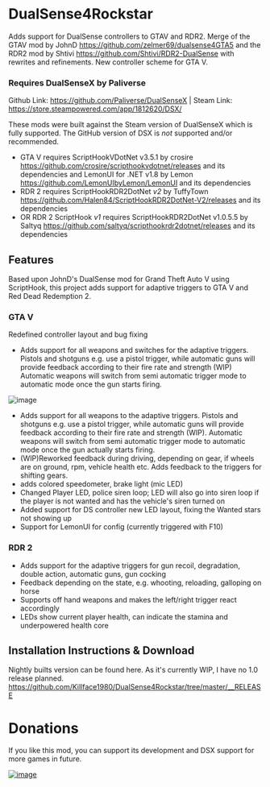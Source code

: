 # DualSense4Rockstar

Adds support for DualSense controllers to GTAV and RDR2.
Merge of the GTAV mod by JohnD https://github.com/zelmer69/dualsense4GTA5 and the RDR2 mod by Shtivi https://github.com/Shtivi/RDR2-DualSense
 with rewrites and refinements.
New controller scheme for GTA V.

### Requires DualSenseX by Paliverse
Github Link: https://github.com/Paliverse/DualSenseX | Steam Link:  https://store.steampowered.com/app/1812620/DSX/

These mods were built against the Steam version of DualSenseX which is fully supported. The GitHub version of DSX is *not* supported and/or recommended.

- GTA V requires ScriptHookVDotNet v3.5.1 by crosire https://github.com/crosire/scripthookvdotnet/releases and its dependencies and LemonUI for .NET v1.8 by Lemon https://github.com/LemonUIbyLemon/LemonUI and its dependencies
- RDR 2 requires ScriptHookRDR2DotNet *v2* by TuffyTown https://github.com/Halen84/ScriptHookRDR2DotNet-V2/releases and its dependencies
- OR RDR 2 ScriptHook *v1* requires ScriptHookRDR2DotNet v1.0.5.5 by Saltyq https://github.com/saltyq/scripthookrdr2dotnet/releases and its dependencies

## Features
Based upon JohnD's DualSense mod for Grand Theft Auto V using ScriptHook, this project adds support for adaptive triggers to GTA V and Red Dead Redemption 2.

### GTA V
Redefined controller layout and bug fixing
- Adds support for all weapons and switches for the adaptive triggers. Pistols and shotguns e.g. use a pistol trigger, while automatic guns will provide feedback according to their fire rate and strength (WIP) Automatic weapons will switch from semi automatic trigger mode to automatic mode once the gun starts firing.


![image](https://user-images.githubusercontent.com/16738568/190234195-d3b623f1-ab29-48db-b357-997e5ba13d5f.png)

- Adds support for all weapons to the adaptive triggers. Pistols and shotguns e.g. use a pistol trigger, while automatic guns will provide feedback according to their fire rate and strength (WIP). Automatic weapons will switch from semi automatic trigger mode to automatic mode once the gun actually starts firing.
- (WIP)Reworked feedback during driving, depending on gear, if wheels are on ground, rpm, vehicle health etc. Adds feedback to the triggers for shifting gears.
- adds colored speedometer, brake light (mic LED)
- Changed Player LED, police siren loop; LED will also go into siren loop if the player is not wanted and has the vehicle's siren turned on
- Added support for DS controller new LED layout, fixing the Wanted stars not showing up
- Support for LemonUI for config (currently triggered with F10)

### RDR 2
- Adds support for the adaptive triggers for gun recoil, degradation, double action, automatic guns, gun cocking
- Feedback depending on the state, e.g. whooting, reloading, galloping on horse
- Supports off hand weapons and makes the left/right trigger react accordingly
- LEDs show current player health, can indicate the stamina and underpowered health core

## Installation Instructions & Download
Nightly builts version can be found here. As it's currently WIP, I have no 1.0 release planned.
https://github.com/Killface1980/DualSense4Rockstar/tree/master/__RELEASE

# Donations
If you like this mod, you can support its development and DSX support for more games in future.  
  
[![image](https://www.paypalobjects.com/en_US/i/btn/btn_donate_LG.gif)](https://www.paypal.com/donate/?hosted_button_id=7JQJ8CSH4ZKS8)


